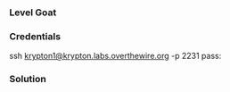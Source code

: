 ### Level Goat

### Credentials
ssh krypton1@krypton.labs.overthewire.org -p 2231
pass: 
### Solution
```shell

```
